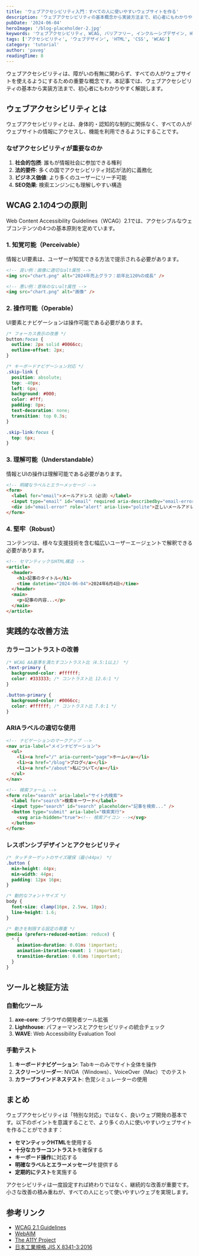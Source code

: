 ```yaml
---
title: 'ウェブアクセシビリティ入門：すべての人に使いやすいウェブサイトを作る'
description: 'ウェブアクセシビリティの基本概念から実装方法まで、初心者にもわかりやすく解説します。WCAG 2.1の主要なガイドラインと具体的な改善方法を紹介。'
pubDate: '2024-06-04'
heroImage: '/blog-placeholder-2.jpg'
keywords: 'ウェブアクセシビリティ, WCAG, バリアフリー, インクルーシブデザイン, HTML, CSS, JavaScript'
tags: ['アクセシビリティ', 'ウェブデザイン', 'HTML', 'CSS', 'WCAG']
category: 'tutorial'
author: 'paveg'
readingTime: 8
---
```


ウェブアクセシビリティは、障がいの有無に関わらず、すべての人がウェブサイトを使えるようにするための重要な概念です。本記事では、ウェブアクセシビリティの基本から実装方法まで、初心者にもわかりやすく解説します。

## ウェブアクセシビリティとは

ウェブアクセシビリティとは、身体的・認知的な制約に関係なく、すべての人がウェブサイトの情報にアクセスし、機能を利用できるようにすることです。

### なぜアクセシビリティが重要なのか

1. **社会的包摂**: 誰もが情報社会に参加できる権利
2. **法的要件**: 多くの国でアクセシビリティ対応が法的に義務化
3. **ビジネス価値**: より多くのユーザーにリーチ可能
4. **SEO効果**: 検索エンジンにも理解しやすい構造

## WCAG 2.1の4つの原則

Web Content Accessibility Guidelines（WCAG）2.1では、アクセシブルなウェブコンテンツの4つの基本原則を定めています。

### 1. 知覚可能（Perceivable）

情報とUI要素は、ユーザーが知覚できる方法で提示される必要があります。

```html
<!-- 良い例：画像に適切なalt属性 -->
<img src="chart.png" alt="2024年売上グラフ：前年比120%の成長" />

<!-- 悪い例：意味のないalt属性 -->
<img src="chart.png" alt="画像" />
```

### 2. 操作可能（Operable）

UI要素とナビゲーションは操作可能である必要があります。

```css
/* フォーカス表示の改善 */
button:focus {
  outline: 2px solid #0066cc;
  outline-offset: 2px;
}

/* キーボードナビゲーション対応 */
.skip-link {
  position: absolute;
  top: -40px;
  left: 6px;
  background: #000;
  color: #fff;
  padding: 8px;
  text-decoration: none;
  transition: top 0.3s;
}

.skip-link:focus {
  top: 6px;
}
```

### 3. 理解可能（Understandable）

情報とUIの操作は理解可能である必要があります。

```html
<!-- 明確なラベルとエラーメッセージ -->
<form>
  <label for="email">メールアドレス（必須）</label>
  <input type="email" id="email" required aria-describedby="email-error" />
  <div id="email-error" role="alert" aria-live="polite">正しいメールアドレスを入力してください</div>
</form>
```

### 4. 堅牢（Robust）

コンテンツは、様々な支援技術を含む幅広いユーザーエージェントで解釈できる必要があります。

```html
<!-- セマンティックなHTML構造 -->
<article>
  <header>
    <h1>記事のタイトル</h1>
    <time datetime="2024-06-04">2024年6月4日</time>
  </header>
  <main>
    <p>記事の内容...</p>
  </main>
</article>
```

## 実践的な改善方法

### カラーコントラストの改善

```css
/* WCAG AA基準を満たすコントラスト比（4.5:1以上） */
.text-primary {
  background-color: #ffffff;
  color: #333333; /* コントラスト比 12.6:1 */
}

.button-primary {
  background-color: #0066cc;
  color: #ffffff; /* コントラスト比 7.0:1 */
}
```

### ARIAラベルの適切な使用

```html
<!-- ナビゲーションのマークアップ -->
<nav aria-label="メインナビゲーション">
  <ul>
    <li><a href="/" aria-current="page">ホーム</a></li>
    <li><a href="/blog">ブログ</a></li>
    <li><a href="/about">私について</a></li>
  </ul>
</nav>

<!-- 検索フォーム -->
<form role="search" aria-label="サイト内検索">
  <label for="search">検索キーワード</label>
  <input type="search" id="search" placeholder="記事を検索..." />
  <button type="submit" aria-label="検索実行">
    <svg aria-hidden="true"><!-- 検索アイコン --></svg>
  </button>
</form>
```

### レスポンシブデザインとアクセシビリティ

```css
/* タッチターゲットのサイズ確保（最小44px） */
.button {
  min-height: 44px;
  min-width: 44px;
  padding: 12px 16px;
}

/* 動的なフォントサイズ */
body {
  font-size: clamp(16px, 2.5vw, 18px);
  line-height: 1.6;
}

/* 動きを制限する設定の尊重 */
@media (prefers-reduced-motion: reduce) {
  * {
    animation-duration: 0.01ms !important;
    animation-iteration-count: 1 !important;
    transition-duration: 0.01ms !important;
  }
}
```

## ツールと検証方法

### 自動化ツール

1. **axe-core**: ブラウザの開発者ツール拡張
2. **Lighthouse**: パフォーマンスとアクセシビリティの統合チェック
3. **WAVE**: Web Accessibility Evaluation Tool

### 手動テスト

1. **キーボードナビゲーション**: Tabキーのみでサイト全体を操作
2. **スクリーンリーダー**: NVDA（Windows）、VoiceOver（Mac）でのテスト
3. **カラーブラインドネステスト**: 色覚シミュレーターの使用

## まとめ

ウェブアクセシビリティは「特別な対応」ではなく、良いウェブ開発の基本です。以下のポイントを意識することで、より多くの人に使いやすいウェブサイトを作ることができます：

- **セマンティックHTML**を使用する
- **十分なカラーコントラスト**を確保する
- **キーボード操作**に対応する
- **明確なラベルとエラーメッセージ**を提供する
- **定期的にテスト**を実施する

アクセシビリティは一度設定すれば終わりではなく、継続的な改善が重要です。小さな改善の積み重ねが、すべての人にとって使いやすいウェブを実現します。

## 参考リンク

- [WCAG 2.1 Guidelines](https://www.w3.org/WAI/WCAG21/quickref/)
- [WebAIM](https://webaim.org/)
- [The A11Y Project](https://www.a11yproject.com/)
- [日本工業規格 JIS X 8341-3:2016](https://www.jisc.go.jp/)
